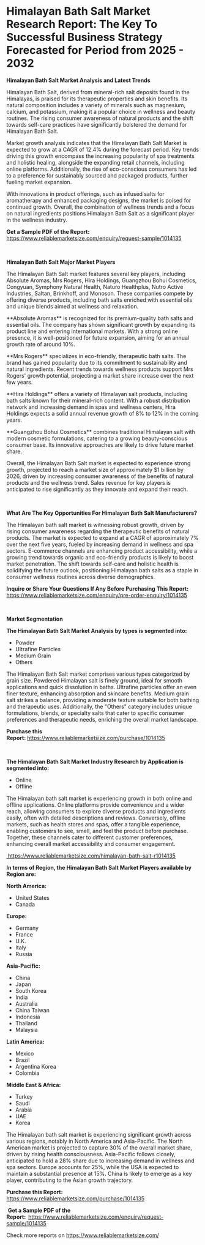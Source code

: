 <p><h1>Himalayan Bath Salt Market Research Report: The Key To Successful Business Strategy Forecasted for Period from 2025 - 2032</h1></p><p><strong>Himalayan Bath Salt Market Analysis and Latest Trends</strong></p>
<p><p>Himalayan Bath Salt, derived from mineral-rich salt deposits found in the Himalayas, is praised for its therapeutic properties and skin benefits. Its natural composition includes a variety of minerals such as magnesium, calcium, and potassium, making it a popular choice in wellness and beauty routines. The rising consumer awareness of natural products and the shift towards self-care practices have significantly bolstered the demand for Himalayan Bath Salt. </p><p>Market growth analysis indicates that the Himalayan Bath Salt Market is expected to grow at a CAGR of 12.4% during the forecast period. Key trends driving this growth encompass the increasing popularity of spa treatments and holistic healing, alongside the expanding retail channels, including online platforms. Additionally, the rise of eco-conscious consumers has led to a preference for sustainably sourced and packaged products, further fueling market expansion. </p><p>With innovations in product offerings, such as infused salts for aromatherapy and enhanced packaging designs, the market is poised for continued growth. Overall, the combination of wellness trends and a focus on natural ingredients positions Himalayan Bath Salt as a significant player in the wellness industry.</p></p>
<p><strong>Get a Sample PDF of the Report:&nbsp;</strong> <a href="https://www.reliablemarketsize.com/enquiry/request-sample/1014135?utm_campaign=3073&utm_medium=2&utm_source=Github&utm_content=ia&utm_term=06032025&utm_id=himalayan-bath-salt">https://www.reliablemarketsize.com/enquiry/request-sample/1014135</a></p>
<p>&nbsp;</p>
<p><strong>Himalayan Bath Salt Major Market Players</strong></p>
<p><p>The Himalayan Bath Salt market features several key players, including Absolute Aromas, Mrs Rogers, Hira Holdings, Guangzhou Bohui Cosmetics, Congyuan, Symphony Natural Health, Naturo Healthplus, Nutro Active Industries, Saltan, Brinkhoff, and Monoson. These companies compete by offering diverse products, including bath salts enriched with essential oils and unique blends aimed at wellness and relaxation.</p><p>**Absolute Aromas** is recognized for its premium-quality bath salts and essential oils. The company has shown significant growth by expanding its product line and entering international markets. With a strong online presence, it is well-positioned for future expansion, aiming for an annual growth rate of around 10%.</p><p>**Mrs Rogers** specializes in eco-friendly, therapeutic bath salts. The brand has gained popularity due to its commitment to sustainability and natural ingredients. Recent trends towards wellness products support Mrs Rogers' growth potential, projecting a market share increase over the next few years.</p><p>**Hira Holdings** offers a variety of Himalayan salt products, including bath salts known for their mineral-rich content. With a robust distribution network and increasing demand in spas and wellness centers, Hira Holdings expects a solid annual revenue growth of 8% to 12% in the coming years.</p><p>**Guangzhou Bohui Cosmetics** combines traditional Himalayan salt with modern cosmetic formulations, catering to a growing beauty-conscious consumer base. Its innovative approaches are likely to drive future market share.</p><p>Overall, the Himalayan Bath Salt market is expected to experience strong growth, projected to reach a market size of approximately $1 billion by 2026, driven by increasing consumer awareness of the benefits of natural products and the wellness trend. Sales revenue for key players is anticipated to rise significantly as they innovate and expand their reach.</p></p>
<p>&nbsp;</p>
<p><strong>What Are The Key Opportunities For Himalayan Bath Salt Manufacturers?</strong></p>
<p><p>The Himalayan bath salt market is witnessing robust growth, driven by rising consumer awareness regarding the therapeutic benefits of natural products. The market is expected to expand at a CAGR of approximately 7% over the next five years, fueled by increasing demand in wellness and spa sectors. E-commerce channels are enhancing product accessibility, while a growing trend towards organic and eco-friendly products is likely to boost market penetration. The shift towards self-care and holistic health is solidifying the future outlook, positioning Himalayan bath salts as a staple in consumer wellness routines across diverse demographics.</p></p>
<p><strong>Inquire or Share Your Questions If Any Before Purchasing This Report:</strong> <a href="https://www.reliablemarketsize.com/enquiry/pre-order-enquiry/1014135?utm_campaign=3073&utm_medium=2&utm_source=Github&utm_content=ia&utm_term=06032025&utm_id=himalayan-bath-salt">https://www.reliablemarketsize.com/enquiry/pre-order-enquiry/1014135</a></p>
<p>&nbsp;</p>
<p><strong>Market Segmentation</strong></p>
<p><strong>The Himalayan Bath Salt Market Analysis by types is segmented into:</strong></p>
<p><ul><li>Powder</li><li>Ultrafine Particles</li><li>Medium Grain</li><li>Others</li></ul></p>
<p><p>The Himalayan Bath Salt market comprises various types categorized by grain size. Powdered Himalayan salt is finely ground, ideal for smooth applications and quick dissolution in baths. Ultrafine particles offer an even finer texture, enhancing absorption and skincare benefits. Medium grain salt strikes a balance, providing a moderate texture suitable for both bathing and therapeutic uses. Additionally, the "Others" category includes unique formulations, blends, or specialty salts that cater to specific consumer preferences and therapeutic needs, enriching the overall market landscape.</p></p>
<p><strong>Purchase this Report:&nbsp;</strong><a href="https://www.reliablemarketsize.com/purchase/1014135?utm_campaign=3073&utm_medium=2&utm_source=Github&utm_content=ia&utm_term=06032025&utm_id=himalayan-bath-salt">https://www.reliablemarketsize.com/purchase/1014135</a></p>
<p>&nbsp;</p>
<p><strong>The Himalayan Bath Salt Market Industry Research by Application is segmented into:</strong></p>
<p><ul><li>Online</li><li>Offline</li></ul></p>
<p><p>The Himalayan bath salt market is experiencing growth in both online and offline applications. Online platforms provide convenience and a wider reach, allowing consumers to explore diverse products and ingredients easily, often with detailed descriptions and reviews. Conversely, offline markets, such as health stores and spas, offer a tangible experience, enabling customers to see, smell, and feel the product before purchase. Together, these channels cater to different customer preferences, enhancing overall market accessibility and consumer engagement.</p></p>
<p><a href="https://www.reliablemarketsize.com/himalayan-bath-salt-r1014135?utm_campaign=3073&utm_medium=2&utm_source=Github&utm_content=ia&utm_term=06032025&utm_id=himalayan-bath-salt">&nbsp;https://www.reliablemarketsize.com/himalayan-bath-salt-r1014135</a></p>
<p><strong>In terms of Region, the Himalayan Bath Salt Market Players available by Region are:</strong></p>
<p>
    <p> <strong> North America: </strong>
        <ul>
            <li>United States</li>
            <li>Canada</li>
        </ul>
        </p> 
    <p> <strong> Europe: </strong>
        <ul>
            <li>Germany</li>
            <li>France</li>
            <li>U.K.</li>
            <li>Italy</li>
            <li>Russia</li>
        </ul>
        </p> 
    <p> <strong> Asia-Pacific: </strong>
        <ul>
            <li>China</li>
            <li>Japan</li>
            <li>South Korea</li>
            <li>India</li>
            <li>Australia</li>
            <li>China Taiwan</li>
            <li>Indonesia</li>
            <li>Thailand</li>
            <li>Malaysia</li>
        </ul>
        </p> 
    <p> <strong> Latin America: </strong>
        <ul>
            <li>Mexico</li>
            <li>Brazil</li>
            <li>Argentina Korea</li>
            <li>Colombia</li>
        </ul>
        </p> 
    <p> <strong> Middle East & Africa: </strong>
        <ul>
            <li>Turkey</li>
            <li>Saudi</li>
            <li>Arabia</li>
            <li>UAE</li>
            <li>Korea</li>
        </ul>
    </p>
    </p>
<p><p>The Himalayan bath salt market is experiencing significant growth across various regions, notably in North America and Asia-Pacific. The North American market is projected to capture 30% of the overall market share, driven by rising health consciousness. Asia-Pacific follows closely, anticipated to hold a 28% share due to increasing demand in wellness and spa sectors. Europe accounts for 25%, while the USA is expected to maintain a substantial presence at 15%. China is likely to emerge as a key player, contributing to the Asian growth trajectory.</p></p>
<p><strong>Purchase this Report: </strong><a href="https://www.reliablemarketsize.com/purchase/1014135?utm_campaign=3073&utm_medium=2&utm_source=Github&utm_content=ia&utm_term=06032025&utm_id=himalayan-bath-salt">https://www.reliablemarketsize.com/purchase/1014135</a></p>
<p>&nbsp;<strong>Get a Sample PDF of the Report:&nbsp;&nbsp;</strong><a href="https://www.reliablemarketsize.com/enquiry/request-sample/1014135?utm_campaign=3073&utm_medium=2&utm_source=Github&utm_content=ia&utm_term=06032025&utm_id=himalayan-bath-salt">https://www.reliablemarketsize.com/enquiry/request-sample/1014135</a></p>
<p><strong></strong></p>
<p>Check more reports on <a href="https://www.reliablemarketsize.com/?utm_campaign=3073&utm_medium=2&utm_source=Github&utm_content=ia&utm_term=06032025&utm_id=himalayan-bath-salt">https://www.reliablemarketsize.com/</a></p>